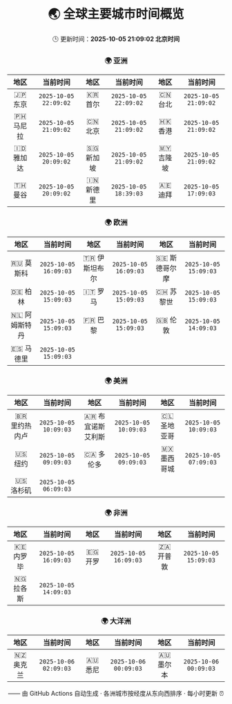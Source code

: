 <!-- GENERATED_BY_GMC_SCRIPT -->
<div align="center">

# 🌏 全球主要城市时间概览

🕒 更新时间：**2025-10-05 21:09:02 北京时间**

### 🌍 亚洲

| 地区 | 当前时间 | 地区 | 当前时间 | 地区 | 当前时间 |
| :--: | :--: | :--: | :--: | :--: | :--: |
| 🇯🇵 东京 | `2025-10-05 22:09:02` | 🇰🇷 首尔 | `2025-10-05 22:09:02` | 🇨🇳 台北 | `2025-10-05 21:09:02` |   |   |   |
| 🇵🇭 马尼拉 | `2025-10-05 21:09:02` | 🇨🇳 北京 | `2025-10-05 21:09:02` | 🇭🇰 香港 | `2025-10-05 21:09:02` |   |   |   |
| 🇮🇩 雅加达 | `2025-10-05 20:09:02` | 🇸🇬 新加坡 | `2025-10-05 21:09:02` | 🇲🇾 吉隆坡 | `2025-10-05 21:09:02` |   |   |   |
| 🇹🇭 曼谷 | `2025-10-05 20:09:02` | 🇮🇳 新德里 | `2025-10-05 18:39:03` | 🇦🇪 迪拜 | `2025-10-05 17:09:03` |   |   |   |

### 🌍 欧洲

| 地区 | 当前时间 | 地区 | 当前时间 | 地区 | 当前时间 |
| :--: | :--: | :--: | :--: | :--: | :--: |
| 🇷🇺 莫斯科 | `2025-10-05 16:09:03` | 🇹🇷 伊斯坦布尔 | `2025-10-05 16:09:03` | 🇸🇪 斯德哥尔摩 | `2025-10-05 15:09:03` |   |   |   |
| 🇩🇪 柏林 | `2025-10-05 15:09:03` | 🇮🇹 罗马 | `2025-10-05 15:09:03` | 🇨🇭 苏黎世 | `2025-10-05 15:09:03` |   |   |   |
| 🇳🇱 阿姆斯特丹 | `2025-10-05 15:09:03` | 🇫🇷 巴黎 | `2025-10-05 15:09:03` | 🇬🇧 伦敦 | `2025-10-05 14:09:03` |   |   |   |
| 🇪🇸 马德里 | `2025-10-05 15:09:03` |  |  |  |  |   |   |   |

### 🌍 美洲

| 地区 | 当前时间 | 地区 | 当前时间 | 地区 | 当前时间 |
| :--: | :--: | :--: | :--: | :--: | :--: |
| 🇧🇷 里约热内卢 | `2025-10-05 10:09:03` | 🇦🇷 布宜诺斯艾利斯 | `2025-10-05 10:09:03` | 🇨🇱 圣地亚哥 | `2025-10-05 10:09:03` |   |   |   |
| 🇺🇸 纽约 | `2025-10-05 09:09:03` | 🇨🇦 多伦多 | `2025-10-05 09:09:03` | 🇲🇽 墨西哥城 | `2025-10-05 07:09:03` |   |   |   |
| 🇺🇸 洛杉矶 | `2025-10-05 06:09:03` |  |  |  |  |   |   |   |

### 🌍 非洲

| 地区 | 当前时间 | 地区 | 当前时间 | 地区 | 当前时间 |
| :--: | :--: | :--: | :--: | :--: | :--: |
| 🇰🇪 内罗毕 | `2025-10-05 16:09:03` | 🇪🇬 开罗 | `2025-10-05 16:09:03` | 🇿🇦 开普敦 | `2025-10-05 15:09:03` |   |   |   |
| 🇳🇬 拉各斯 | `2025-10-05 14:09:03` |  |  |  |  |   |   |   |

### 🌍 大洋洲

| 地区 | 当前时间 | 地区 | 当前时间 | 地区 | 当前时间 |
| :--: | :--: | :--: | :--: | :--: | :--: |
| 🇳🇿 奥克兰 | `2025-10-06 02:09:03` | 🇦🇺 悉尼 | `2025-10-06 00:09:03` | 🇦🇺 墨尔本 | `2025-10-06 00:09:03` |   |   |   |

—— 由 GitHub Actions 自动生成 · 各洲城市按经度从东向西排序 · 每小时更新 ⏰

</div>
